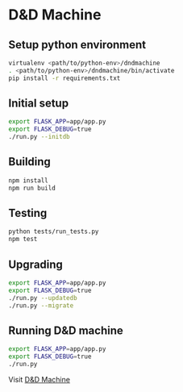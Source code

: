 # D&D Machine

## Setup python environment

```bash
virtualenv <path/to/python-env>/dndmachine
. <path/to/python-env>/dndmachine/bin/activate
pip install -r requirements.txt
```

## Initial setup

```bash
export FLASK_APP=app/app.py
export FLASK_DEBUG=true
./run.py --initdb
```

## Building

```bash
npm install
npm run build
```

## Testing

```bash
python tests/run_tests.py
npm test
```
## Upgrading

```bash
export FLASK_APP=app/app.py
export FLASK_DEBUG=true
./run.py --updatedb
./run.py --migrate
```

## Running D&D machine

```bash
export FLASK_APP=app/app.py
export FLASK_DEBUG=true
./run.py
```

Visit [D&D Machine](http://localhost:5000)
